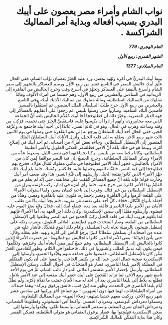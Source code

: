 <h1 dir="rtl">نواب الشام وأمراء مصر يعصون على أيبك البدري بسبب أفعاله وبداية أمر المماليك الشراكسة .</h1>

<h5 dir="rtl">العام الهجري:  779

الشهر القمري: ربيع الأول

العام الميلادي: 1377</h5>

<p dir="rtl">بينما أيبك البدريُّ في أمْرِه ونَهْيِه بمصرَ، ورد عليه الخبَرُ بعصيان نوَّاب الشامِ، ففي الحال علَّق أيبك جاليش السفر في التاسع عشر من ربيع الأوَّل ورسم للعساكر بالتجهيز إلى سفر الشام وأسرع بالنفقةِ على العساكر وتجهَّزَ في أسرع وقت وخرج الجاليش من القاهرة إلى 
 الريدانية في السادس والعشرين من ربيع الأول، وهم خمسةٌ من أمراء الألوف ومائةُ مملوك من المماليك السلطانية، ومائةُ مملوك من مماليك الأتابك أيبك، وفي التاسِعِ والعشرين من ربيع الأول خرج طلَبُ السلطان الملك المنصور، ثم استقَلُّوا بالمسير قاصدينَ البلاد الشامية، وساروا حتى وصلوا بلبيس، ثم رجعوا على أعقابِهم بالعساكر إلى جهة الديار المصرية، وخبَرُ ذلك أن قطلوخجا أخا أيبك مُقَدَّم الجاليش بلغه أنَّ الجماعة الذين معه مخامِرون، وأنهم أرادوا أن يكبِسوا عليه، فاستقَصَّ الخبَرَ حتى تحققه، فرَكِبَ مِن وقته وساعته وهرب في الحال، وهو في ثلاثةِ أنفس، عائدًا إلى أخيه أيبك فاجتمع به وعَرَّفه الخبر، ففي الحال أخذ أيبك السلطانَ ورجع به إلى نحو القاهرة حتى وصلها في يوم الاثنين ثالث شهر ربيع الآخر، وطلع به إلى قلعةِ الجبل، وأنزل الأتابك أيبك السلطانَ المَلِكَ المنصور إلى الإسطبل السلطاني، وجاءه بعض أمراء من أصحابه، ثم أخذ أيبك في إصلاحِ أمْرِه، وبينما هو في فلك بلَغَه أنَّ الأمير قطلقتمر العلائي الطويل والأمير ألطنبغا السلطاني، وكانا رجَعا معه من بلبيس، ركبا بجماعَتِهما في نصف الليل، ومعهما عِدَّة من الأمراء وسائر المماليك السلطانية، وخرج الجميعُ إلى قبة النصر موافَقةً لِمن كان من الأمراءِ بالجاليش، فجهز أيبك الأمير قطلوخجا في مائتي مملوك لقتال هؤلاء، فخرج بهم قطلوخجا إلى قبة النصر، فتلقَّاه القوم وحملوا عليه، فانكسر ومُسِكَ، فلما بلغ أيبكَ ذلك، جهَّز الأمراء الذين كانوا بقلعة الجبل، وأرسلهم إلى قُبَّةِ النصر، هذا وقد ضعف أمر أيبك وخارت قواه؛ فإنه بلغه أنَّ جميع العساكر اتَّفَقَت على مخالفته، حتى إنَّه لم يعلم من هو القائِمُ بهذا الأمر لكثرةِ من خرج عليه، فلما رأى أمرَه في إدبار، ركب فَرَسَه ونزل من الإسطبل السلطاني من غير قتال، وهرب إلى ناحيةِ كيمان مصر، ولما استولت الأمراءُ على القلعة ألزموا واليَ القاهرة ومصر بإحضاره، فنُودِيَ عليه بالقاهرة ومصر، وهدِّدَ من أخفاه بأنواعِ النَّكال، فخاف كلُّ أحد على نفسه من تقريبه، فلم يجِدْ أيبك بدًّا من طلب الأمان من الأميرِ يلبغا الناصري فأمَّنَه بعد مدة، فطلع أيبك إليه، فحالَ وقَعَ بَصَرُ القوم عليه قبضوه، وأرسلوه مقَيَّدًا إلى سجن الإسكندرية، وكان ذلك آخِرَ العهد به، أما الأمراءُ فإنهم لما بلَغَهم هروب أيبك من قلعة الجبل رَكِبَ الجميع من قبة النصر وطلعوا إلى الإسطبلِ السلطاني من القلعة، وصار المتحدث فيهم قطلقتمر العلائي الطويل، وضرب رنكه على إسطبل شيخون بالرميلة تجاه باب السلسلة، وأقام ذلك اليومَ مُتحَدِّثًا، فأشار عليه مَن عنده من أصحابه أن يسلطنَ سلطانًا كبيرًا يرجِعُ الناس إلى أمْرِه ونهيه، فلم يفعَلْه وقال: حتى يأتيَ إخوانُنا- يعني الأمراء الذين كانوا بالجاليش مع قطلوبغا- ثم حضرت الأمراءُ الذين كانوا بالجاليش إلى الإسطبل السلطاني، وهم جمعٌ كبير ممن أنشأه أيبك وغيرُهم، وتكَلَّموا فيمن يكون إليه تدبيرُ الملك، واشتوروا في ذلك، فاختلفوا في الكلام، وظهر للقادمينَ الغَدرُ مِمَّن كان بالإسطبل السلطاني، فقبضوا على جماعة منهم وقَيَّدوا الجميع، وأُرسلوا إلى الإسكندرية صحبة جمال الدين عبد الله بن بكتمر الحاجب، واتفقوا على أن يكون المتكَلِّم في المملكة الأمير يلبغا الناصري، فصار هو المتحَدِّثَ في أحوال الملك، وسكن الإسطبلُ السلطاني، وأُرسِلَ بإحضار الأمير طشتمر العلائي الدوادار نائب الشام، ثمَّ في يوم الأحد تاسع شهر ربيع الآخر، لما تزايد الفَحصُ على أيبك حضر أيبك بنفسه إلى عند الأمير بلاط، فطلع به بلاط إلى يلبغا الناصري بعد أن أخذ له منه الأمانَ حَسَب ما تقدَّمَ ذِكرُه، ولم تطُلْ أيام يلبغا الناصري في التحدث، وظهر منه لِينُ جَنب، فاتفق برقوق وبركة- وهما حينذاك من أمراء الطبلخانات، لهما فيها دون الشهرين - مع جماعةٍ أُخَرَ وركبوا في سادس عشر شهر ربيع الآخر، وركبت معهم خشداشيتهم- زملاء المهنة- من المماليك اليلبغاوية، ومسكوا دمرداش اليوسفي، وتمرباي الحسني، وآقبغا آص الشيخوني، وقطلوبغا الشعباني، ودمرداش التمان تمري المعلم، وأسندمر العثماني، وأسنبغا تلكي، وقُيِّدوا وأرسلوا إلى سجن الإسكندرية فسُجِنوا بها، فصار برقوق العثماني هو متولي السَّلطنةِ، فسكن القصر وكان هذا بدايةَ التمَكُّن للماليك الشَّراكِسةِ.</p></br>

